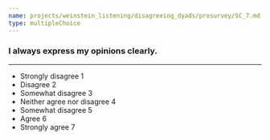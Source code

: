 ```yaml
---
name: projects/weinstein_listening/disagreeing_dyads/presurvey/SC_7.md
type: multipleChoice
---
```


### I always express my opinions clearly.

---

- Strongly disagree 1
- Disagree 2
- Somewhat disagree 3
- Neither agree nor disagree 4
- Somewhat disagree 5
- Agree 6
- Strongly agree 7
